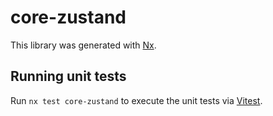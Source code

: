 # core-zustand

This library was generated with [Nx](https://nx.dev).

## Running unit tests

Run `nx test core-zustand` to execute the unit tests via [Vitest](https://vitest.dev/).

